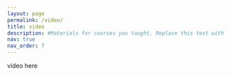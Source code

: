 ```yaml
---
layout: page
permalink: /video/
title: video
description: #Materials for courses you taught. Replace this text with your description.
nav: true
nav_order: 7
---
```




video here